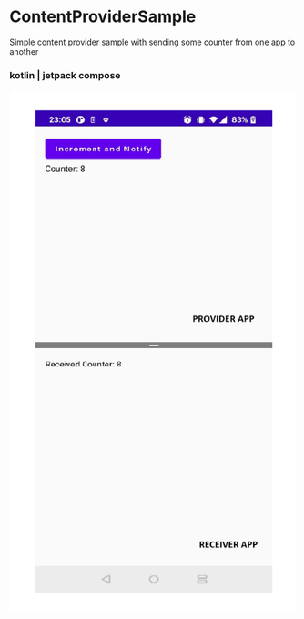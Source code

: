 # ContentProviderSample
Simple content provider sample with sending some counter from one app to another

### kotlin | jetpack compose

![2 opened apps ss](img.png)